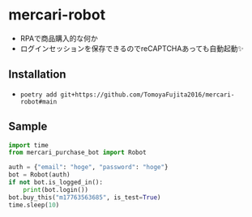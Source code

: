 # mercari-robot
- RPAで商品購入的な何か
- ログインセッションを保存できるのでreCAPTCHAあっても自動起動✨
## Installation
- `poetry add git+https://github.com/TomoyaFujita2016/mercari-robot#main`

## Sample
```python
import time
from mercari_purchase_bot import Robot

auth = {"email": "hoge", "password": "hoge"}
bot = Robot(auth)
if not bot.is_logged_in():
    print(bot.login())
bot.buy_this("m17763563685", is_test=True)
time.sleep(10)
```
